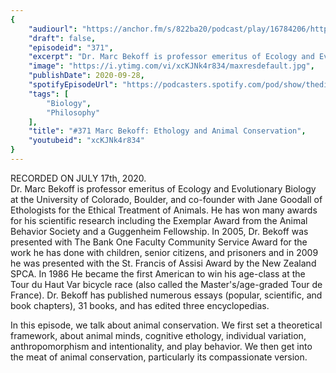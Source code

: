 ```yaml
---
{
	"audiourl": "https://anchor.fm/s/822ba20/podcast/play/16784206/https%3A%2F%2Fd3ctxlq1ktw2nl.cloudfront.net%2Fstaging%2F2020-6-19%2F0885e06a-8b35-dbe0-089c-ec97998e608b.m4a",
	"draft": false,
	"episodeid": "371",
	"excerpt": "Dr. Marc Bekoff is professor emeritus of Ecology and Evolutionary Biology at the University of Colorado, Boulder, and co-founder with Jane Goodall of Ethologists for the Ethical Treatment of Animals. He has won many awards for his scientific research including the Exemplar Award from the Animal Behavior Society and a Guggenheim Fellowship. In 2005, Dr. Bekoff was presented with The Bank One Faculty Community Service Award for the work he has done with children, senior citizens, and prisoners and in 2009 he was presented with the St. Francis of Assisi Award by the New Zealand SPCA. In 1986 He became the first American to win his age-class at the Tour du Haut Var bicycle race (also called the Master's/age-graded Tour de France). Dr. Bekoff has published numerous essays (popular, scientific, and book chapters), 31 books, and has edited three encyclopedias. ",
	"image": "https://i.ytimg.com/vi/xcKJNk4r834/maxresdefault.jpg",
	"publishDate": 2020-09-28,
	"spotifyEpisodeUrl": "https://podcasters.spotify.com/pod/show/thedissenter/episodes/371-Marc-Bekoff-Ethology-and-Animal-Conservation-egunce",
	"tags": [
		"Biology",
		"Philosophy"
	],
	"title": "#371 Marc Bekoff: Ethology and Animal Conservation",
	"youtubeid": "xcKJNk4r834"
}
---
```

RECORDED ON JULY 17th, 2020.  
Dr. Marc Bekoff is professor emeritus of Ecology and Evolutionary Biology at the University of Colorado, Boulder, and co-founder with Jane Goodall of Ethologists for the Ethical Treatment of Animals. He has won many awards for his scientific research including the Exemplar Award from the Animal Behavior Society and a Guggenheim Fellowship. In 2005, Dr. Bekoff was presented with The Bank One Faculty Community Service Award for the work he has done with children, senior citizens, and prisoners and in 2009 he was presented with the St. Francis of Assisi Award by the New Zealand SPCA. In 1986 He became the first American to win his age-class at the Tour du Haut Var bicycle race (also called the Master's/age-graded Tour de France). Dr. Bekoff has published numerous essays (popular, scientific, and book chapters), 31 books, and has edited three encyclopedias. 

In this episode, we talk about animal conservation. We first set a theoretical framework, about animal minds, cognitive ethology, individual variation, anthropomorphism and intentionality, and play behavior. We then get into the meat of animal conservation, particularly its compassionate version.